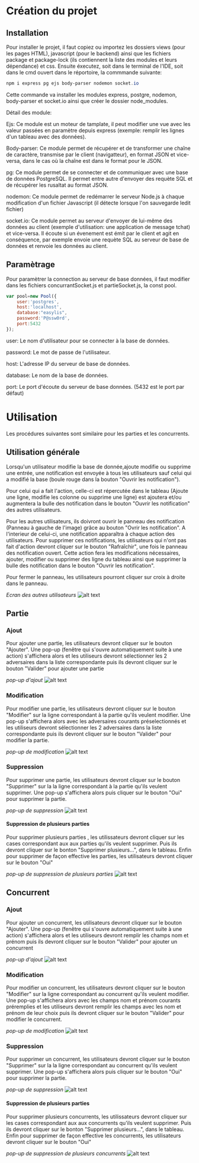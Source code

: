 # Création du projet
## Installation

Pour installer le projet, il faut copiez ou importez les dossiers views (pour les pages HTML), javascript (pour le backend) ainsi que les fichiers package et package-lock (ils contiennent la liste des modules et leurs dépendance) et css. Ensuite éxecutez, soit dans le terminal de l'IDE, soit dans le cmd ouvert dans le réportoire, la commmande suivante: 
```powershell
npm i express pg ejs body-parser nodemon socket.io
```
Cette commande va installer les modules express, postgre, nodemon, body-parser et socket.io ainsi que créer le dossier node_modules.

Détail des module:

Ejs: Ce module est un moteur de tamplate, il peut modifier une vue avec les valeur passées en paramètre depuis express (exemple: remplir les lignes d'un tableau avec des données).

Body-parser: Ce module permet de récupérer et de transformer une chaîne de caractère, transmise par le client (navigatteur), en format JSON et vice-versa, dans le cas où la chaîne est dans le format pour le JSON.

pg: Ce module permet de se connecter et de communiquer avec une base de données PostgreSQL. Il permet entre autre d'envoyer des requète SQL et de récupérer les rusaltat au format JSON.

nodemon: Ce module permet de redémarrer le serveur Node.js à chaque modification d'un fichier Javascript (il détecte lorsque l'on sauvegarde ledit fichier)

socket.io: Ce module permet au serveur d'envoyer de lui-même des données au client (exemple d'utilisation: une application de message tchat) et vice-versa. Il écoute si un évenement est émit par le client et agit en conséquence, par exemple envoie une requète SQL au serveur de base de données et renvoie les données au client.

## Paramètrage

Pour paramètrer la connection au serveur de base données, il faut modifier dans les fichiers concurrantSocket.js et partieSocket.js, la const pool.

```javascript
var pool=new Pool({
    user:'postgres',
    host:'localhost',
    database:"easylis",
    password:'P@ssw0rd',
    port:5432
});
```

user: Le nom d'utilisateur pour se connecter à la base de données.

password: Le mot de passe de l'utilisateur.

host: L'adresse IP du serveur de base de données.

database: Le nom de la base de données.

port: Le port d'écoute du serveur de base données. (5432 est le port par défaut)

# Utilisation

Les procédures suivantes sont similaire pour les parties et les concurrents.

## Utilisation générale

Lorsqu'un utilisateur modifie la base de donnée,ajoute modifie ou supprime une entrée, une notification est envoyée à tous les utilisateurs sauf celui qui a modifié la base (boule rouge dans la bouton "Ouvrir les notification").

Pour celui qui a fait l'action, celle-ci est répercutée dans le tableau (Ajoute une ligne, modifie les colonne ou supprime une ligne) est ajoutera et/ou augmentera la bulle des notification dans le bouton "Ouvrir les notification" des autres utilisateurs.

Pour les autres utilisateurs, ils doivront ouvrir le panneau des notification (Panneau à gauche de l'image) grâce au bouton "Ovrir les notification". A l'interieur de celui-ci, une notification apparaîtra à chaque action des utilisateurs. Pour supprimer ces notifications, les utilisateurs qui n'ont pas fait d'action devront cliquer sur le bouton "Rafraîchir", une fois le panneau des notification ouvert. Cette action fera les modifications nécessaires, ajouter, modifier ou supprimer des ligne du tableau ainsi que supprimer la bulle des notification dans le bouton "Ouvrir les notification".

Pour fermer le panneau, les utilisateurs pourront cliquer sur croix à droite dans le panneau.

*Ecran des autres utilisateurs*
![alt text](https://github.com/PoseidonjGaming/easylisTest/blob/b1734d800b1f8021166b74b873605199bc953559/documentation/tableau.png?raw=true)

## Partie

### Ajout

Pour ajouter une partie, les utilisateurs devront cliquer sur le bouton "Ajouter". Une pop-up (fenêtre qui s'ouvre automatiquement suite à une action) s'affichera alors et les utiliseurs devront sélectionner les 2 adversaires dans la liste correspondante puis ils devront cliquer sur le bouton "Valider" pour ajouter une partie

*pop-up d'ajout*
![alt text](https://github.com/PoseidonjGaming/easylisTest/blob/2df4aae66014a5a08cd7b1629b913178c633e861/documentation/modal%20partie.png?raw=true)


### Modification

Pour modifier une partie, les utilisateurs devront cliquer sur le bouton "Modifier" sur la ligne correspondant à la partie qu'ils veulent modifier. Une pop-up s'affichera alors avec les adversaires courants préselectionnés et les utiliseurs devront sélectionner les 2 adversaires dans la liste correspondante puis ils devront cliquer sur le bouton "Valider" pour modifier la partie.


*pop-up de modification*
![alt text](https://github.com/PoseidonjGaming/easylisTest/blob/2df4aae66014a5a08cd7b1629b913178c633e861/documentation/modal%20partie%20modif.png?raw=true)

### Suppression



Pour supprimer une partie, les utilisateurs devront cliquer sur le bouton "Supprimer" sur la la ligne correspondant à la partie qu'ils veulent supprimer. Une pop-up s'affichera alors puis cliquer sur le bouton "Oui" pour supprimer la partie.



*pop-up de suppression*
![alt text](https://github.com/PoseidonjGaming/easylisTest/blob/b0e35e5ecdd1ad0cbc6459807e7e159c43952fed/documentation/modal%20partie%20sup.png?raw=true)

#### Suppression de plusieurs parties

Pour supprimer plusieurs parties , les utilissateurs devront cliquer sur les cases correspondant aux aux parties qu'ils veulent supprimer. Puis ils devront cliquer sur le bonton "Supprimer plusieurs...", dans le tableau. Enfin pour supprimer de façon effective les parties, les utilisateurs devront cliquer sur le bouton "Oui"

*pop-up de suppression de plusieurs parties*
![alt text](https://github.com/PoseidonjGaming/easylisTest/blob/1fad923b3b21dbb551cdd9b046b6559123541317/documentation/modal%20supp%20all%20partie.png?raw=true)

## Concurrent

### Ajout

Pour ajouter un concurrent, les utilisateurs devront cliquer sur le bouton "Ajouter". Une pop-up (fenêtre qui s'ouvre automatiquement suite à une action) s'affichera alors et les utiliseurs devront remplir les champs nom et prénom puis ils devront cliquer sur le bouton "Valider" pour ajouter un concurrent

*pop-up d'ajout*
![alt text](https://github.com/PoseidonjGaming/easylisTest/blob/2df4aae66014a5a08cd7b1629b913178c633e861/documentation/modal%20concurrant.png?raw=true)


### Modification

Pour modifier un concurrent, les utilisateurs devront cliquer sur le bouton "Modifier" sur la ligne correspondant au concurrent qu'ils veulent modifier. Une pop-up s'affichera alors avec les champs nom et prénom courants préremplies et les utiliseurs devront remplir les champs avec les nom et prénom de leur choix puis ils devront cliquer sur le bouton "Valider" pour modifier le concurrent.


*pop-up de modification*
![alt text](https://github.com/PoseidonjGaming/easylisTest/blob/2df4aae66014a5a08cd7b1629b913178c633e861/documentation/modal%20concurrant%20modif.png?raw=true)

### Suppression

Pour supprimer un concurrent, les utilisateurs devront cliquer sur le bouton "Supprimer" sur la la ligne correspondant au concurrent qu'ils veulent supprimer. Une pop-up s'affichera alors puis cliquer sur le bouton "Oui" pour supprimer la partie.


*pop-up de suppression*
![alt text](https://github.com/PoseidonjGaming/easylisTest/blob/b0e35e5ecdd1ad0cbc6459807e7e159c43952fed/documentation/modal%20partie%20sup.png?raw=true)


#### Suppression de plusieurs parties

Pour supprimer plusieurs concurrents, les utilissateurs devront cliquer sur les cases correspondant aux aux concurrents qu'ils veulent supprimer. Puis ils devront cliquer sur le bonton "Supprimer plusieurs...", dans le tableau. Enfin pour supprimer de façon effective les concurrents, les utilisateurs devront cliquer sur le bouton "Oui"

*pop-up de suppression de plusieurs concurrents*
![alt text](https://github.com/PoseidonjGaming/easylisTest/blob/46cfecef765fea0a105dc7b96c9c22e6f77710e5/documentation/modal%20concurrants%20sup.png?raw=true)
